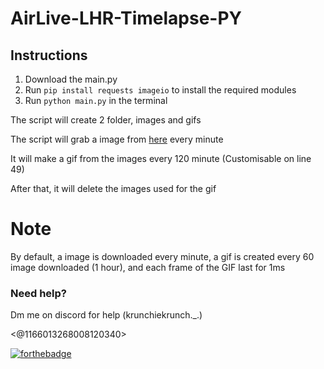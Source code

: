 # AirLive-LHR-Timelapse-PY

## Instructions

1. Download the main.py
2. Run `pip install requests imageio` to install the required modules
3. Run `python main.py` in the terminal

The script will create 2 folder, images and gifs

The script will grab a image from [here](https://assets4.webcam.io/w/MmqrKM/latest.jpg) every minute

It will make a gif from the images every 120 minute (Customisable on line 49)

After that, it will delete the images used for the gif

# Note

By default, a image is downloaded every minute, a gif is created every 60 image downloaded (1 hour), and each frame of the GIF last for 1ms

### Need help?

Dm me on discord for help (krunchiekrunch._.)

<@1166013268008120340>


[![forthebadge](https://forthebadge.com/images/badges/you-didnt-ask-for-this.svg)](https://forthebadge.com)
